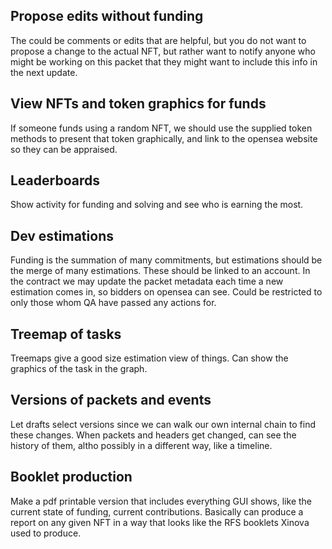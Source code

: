 ## Propose edits without funding
The could be comments or edits that are helpful, but you do not want to propose a change to the actual NFT, but rather want to notify anyone who might be working on this packet that they might want to include this info in the next update.

## View NFTs and token graphics for funds
If someone funds using a random NFT, we should use the supplied token methods to present that token graphically, and link to the opensea website so they can be appraised.

## Leaderboards
Show activity for funding and solving and see who is earning the most.

## Dev estimations
Funding is the summation of many commitments, but estimations should be the merge of many estimations.  These should be linked to an account.  In the contract we may update the packet metadata each time a new estimation comes in, so bidders on opensea can see.  Could be restricted to only those whom QA have passed any actions for.

## Treemap of tasks
Treemaps give a good size estimation view of things.  Can show the graphics of the task in the graph.

## Versions of packets and events
Let drafts select versions since we can walk our own internal chain to find these changes.
When packets and headers get changed, can see the history of them, altho possibly in a different way, like a timeline.

## Booklet production
Make a pdf printable version that includes everything GUI shows, like the current state of funding, current contributions.  Basically can produce a report on any given NFT in a way that looks like the RFS booklets Xinova used to produce.